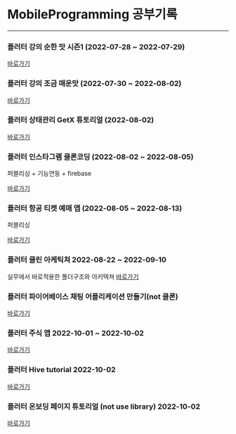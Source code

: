 # MobileProgramming 공부기록

---

### 플러터 강의 순한 맛 시즌1 (2022-07-28 ~ 2022-07-29)

[바로가기](https://github.com/ChanhyukPark-Tech/MobileProgramming/tree/main/flutter_initial_app)

### 플러터 강의 조금 매운맛 (2022-07-30 ~ 2022-08-02)

[바로가기](https://github.com/ChanhyukPark-Tech/MobileProgramming/tree/main/flutter_semi_spicy_tutorial)

### 플러터 상태관리 GetX 튜토리얼 (2022-08-02)

[바로가기](https://github.com/ChanhyukPark-Tech/MobileProgramming/tree/main/flutter_getx_tutorial)

### 플러터 인스타그램 클론코딩 (2022-08-02 ~ 2022-08-05)
퍼블리싱 + 기능연동 + firebase

[바로가기](https://github.com/ChanhyukPark-Tech/MobileProgramming/tree/main/flutter_instagram_clone)

### 플러터 항공 티켓 예매 앱 (2022-08-05 ~ 2022-08-13)
퍼블리싱 

[바로가기](https://github.com/ChanhyukPark-Tech/MobileProgramming/tree/main/flutter_ticket_book_app)

### 플러터 클린 아케틱쳐 2022-08-22 ~ 2022-09-10
실무에서 바로적용한 폴더구조와 아키텍쳐
[바로가기](https://github.com/ChanhyukPark-Tech/MobileProgramming/tree/main/flutter_clean_architecture)


### 플러터 파이어베이스 채팅 어플리케이션 만들기(not 클론)

[바로가기](https://github.com/ChanhyukPark-Tech/MobileProgramming/tree/main/flutter_chanhyuk_talk)

### 플러터 주식 앱 2022-10-01 ~ 2022-10-02

[바로가기](https://github.com/ChanhyukPark-Tech/MobileProgramming/tree/main/flutter_stock_app)


### 플러터 Hive tutorial 2022-10-02 

[바로가기](https://github.com/ChanhyukPark-Tech/MobileProgramming/tree/main/flutter_hive_tutorial)

### 플러터 온보딩 페이지 튜토리얼 (not use library) 2022-10-02 

[바로가기](https://github.com/ChanhyukPark-Tech/MobileProgramming/tree/main/flutter_onboarding_page_tutorial)



